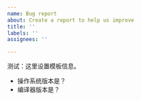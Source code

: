 ```yaml
---
name: Bug report
about: Create a report to help us improve
title: ''
labels: ''
assignees: ''

---
```


测试：这里设置模板信息。

- 操作系统版本是？
- 编译器版本是？
